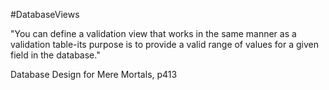 #DatabaseViews 

"You can define a validation view that works in the same manner as a validation table-its purpose is to provide a valid range of values for a given field in the database."

Database Design for Mere Mortals, p413